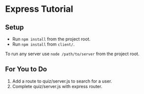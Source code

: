 # Express Tutorial

## Setup
- Run `npm install` from the project root.
- Run `npm install` from `client/`.

To run any server use `node /path/to/server` from the project root.

## For You to Do

1. Add a route to quiz/server.js to search for a user.
2. Complete quiz/server.js with express router.